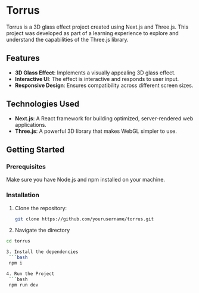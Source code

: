 # Torrus

Torrus is a 3D glass effect project created using Next.js and Three.js. This project was developed as part of a learning experience to explore and understand the capabilities of the Three.js library.

## Features

- **3D Glass Effect**: Implements a visually appealing 3D glass effect.
- **Interactive UI**: The effect is interactive and responds to user input.
- **Responsive Design**: Ensures compatibility across different screen sizes.

## Technologies Used

- **Next.js**: A React framework for building optimized, server-rendered web applications.
- **Three.js**: A powerful 3D library that makes WebGL simpler to use.

## Getting Started

### Prerequisites

Make sure you have Node.js and npm installed on your machine.

### Installation

1. Clone the repository:

   ```bash
   git clone https://github.com/yourusername/torrus.git

2. Navigate the directory
  ```bash
  cd torrus

3. Install the dependencies
   ```bash
   npm i

4. Run the Project
   ```bash
   npm run dev